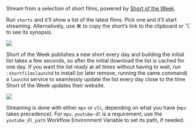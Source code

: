 Stream from a selection of short films, powered by [Short of the Week](https://www.shortoftheweek.com/).

Run `shorts` and it’ll show a list of the latest films. Pick one and it’ll start streaming. Alternatively, use ⌘ to copy the short’s link to the clipboard or ⌥ to see its synopsis.

![](https://i.imgur.com/ntamau0.gif)

Short of the Week publishes a new short every day and building the initial list takes a few seconds, so after the initial download the list is cached for one day. If you want the list ready at all times without having to wait, run `:shortfilmslaunchd` to install (or later remove, running the same command) a `launchd` service to seamlessly update the list every day close to the time Short of the Week updates their website.

![](https://i.imgur.com/ZoNMo4T.png)

Streaming is done with either `mpv` or `vlc`, depending on what you have (`mpv` takes precedence). For `mpv`, `youtube-dl` is a requirement; use the `youtube_dl_path` Workflow Environment Variable to set its path, if needed.
